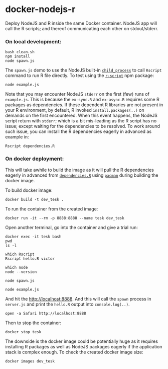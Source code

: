 # docker-nodejs-r

Deploy NodeJS and R inside the same Docker container. NodeJS app will call the R scripts; and thereof communicating each other on stdout/stderr.

### On local development:

```
bash clean.sh
npm install
node spawn.js
```

The `spawn.js` demo to use the NodeJS built-in [`child_process`](https://nodejs.org/api/child_process.html) to call `Rscript` command to run R file directly. To test using the [`r-script`](https://www.npmjs.com/package/r-script) npm package:

```
node example.js
```

Note that you may encounter NodeJS `stderr` on the first (few) runs of `example.js`. This is because the `ex-sync.R` and `ex-async.R` requires some R packages as dependencies. If these dependent R libraries are not present in your R environment, by default, R invoked `install.packages(..)` on demands on the first encountered. When this event happens, the NodeJS script return with `stderr`; which is a bit mis-leading as the R script has no issue; except waiting for the dependencies to be resolved. To work around such issue, you can install the R dependencies eagerly in advanced as example in:

```
Rscript dependencies.R 
```

### On docker deployment:

This will take awhile to build the image as it will pull the R dependencies eagerly in advanced from [`dependencies.R`](dependencies.R) using [`pacman`](https://cran.r-project.org/web/packages/pacman/vignettes/Introduction_to_pacman.html) during building the docker image.

To build docker image:

```
docker build -t dev_tesk .
```

To run the container from the created image:

```
docker run -it --rm -p 8888:8888 --name tesk dev_tesk
```

Open another terminal, go into the container and give a trial run:

```
docker exec -it tesk bash
pwd
ls -l

which Rscript
Rscript hello.R victor

which node
node --version

node spawn.js

node example.js
```

And hit the [http://localhost:8888](http://localhost:8888). And this will call the `spawn` process in `server.js` and print the `hello.R` output into `console.log(..)`.

```
open -a Safari http://localhost:8888
```

Then to stop the container:

```
docker stop tesk
```

The downside is the docker image could be potentially huge as it requires installing R packages as well as NodeJS packages eagerly if the application stack is complex enough. To check the created docker image size:

```
docker images dev_tesk
```

